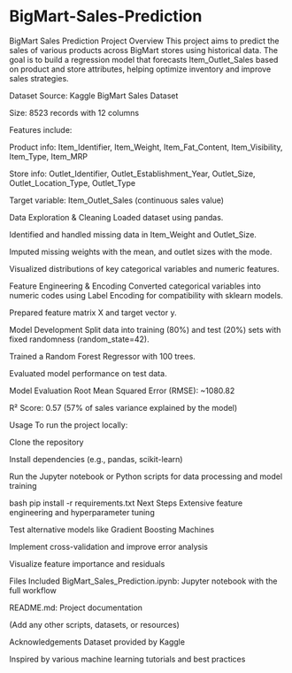 # BigMart-Sales-Prediction
BigMart Sales Prediction
Project Overview
This project aims to predict the sales of various products across BigMart stores using historical data. The goal is to build a regression model that forecasts Item_Outlet_Sales based on product and store attributes, helping optimize inventory and improve sales strategies.

Dataset
Source: Kaggle BigMart Sales Dataset

Size: 8523 records with 12 columns

Features include:

Product info: Item_Identifier, Item_Weight, Item_Fat_Content, Item_Visibility, Item_Type, Item_MRP

Store info: Outlet_Identifier, Outlet_Establishment_Year, Outlet_Size, Outlet_Location_Type, Outlet_Type

Target variable: Item_Outlet_Sales (continuous sales value)

Data Exploration & Cleaning
Loaded dataset using pandas.

Identified and handled missing data in Item_Weight and Outlet_Size.

Imputed missing weights with the mean, and outlet sizes with the mode.

Visualized distributions of key categorical variables and numeric features.

Feature Engineering & Encoding
Converted categorical variables into numeric codes using Label Encoding for compatibility with sklearn models.

Prepared feature matrix X and target vector y.

Model Development
Split data into training (80%) and test (20%) sets with fixed randomness (random_state=42).

Trained a Random Forest Regressor with 100 trees.

Evaluated model performance on test data.

Model Evaluation
Root Mean Squared Error (RMSE): ~1080.82

R² Score: 0.57 (57% of sales variance explained by the model)

Usage
To run the project locally:

Clone the repository

Install dependencies (e.g., pandas, scikit-learn)

Run the Jupyter notebook or Python scripts for data processing and model training

bash
pip install -r requirements.txt
Next Steps
Extensive feature engineering and hyperparameter tuning

Test alternative models like Gradient Boosting Machines

Implement cross-validation and improve error analysis

Visualize feature importance and residuals

Files Included
BigMart_Sales_Prediction.ipynb: Jupyter notebook with the full workflow

README.md: Project documentation

(Add any other scripts, datasets, or resources)

Acknowledgements
Dataset provided by Kaggle

Inspired by various machine learning tutorials and best practices
